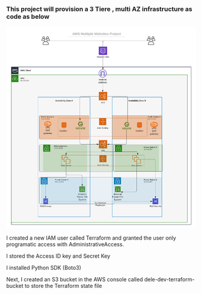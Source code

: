 
### This project will provision a 3 Tiere , multi AZ infrastructure as code as below
![Project Objective](./images/tooling_project_16.png)


I created a new IAM user called Terraform and granted the user only programatic access with AdministrativeAccess.

I stored the Access ID key and Secret Key

I installed Python SDK (Boto3)

Next, I created an S3 bucket in the AWS console called dele-dev-terraform-bucket to store the Terraform state file